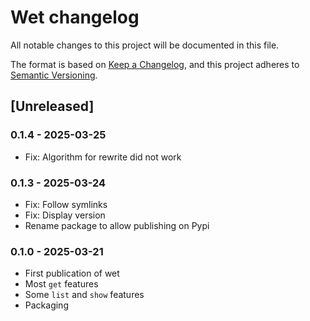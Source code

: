 # Wet changelog

All notable changes to this project will be documented in this file.

The format is based on [Keep a Changelog](https://keepachangelog.com/en/1.1.0/),
and this project adheres to [Semantic Versioning](https://semver.org/spec/v2.0.0.html).

## [Unreleased]

### 0.1.4 - 2025-03-25
- Fix: Algorithm for rewrite did not work

### 0.1.3 - 2025-03-24
- Fix: Follow symlinks 
- Fix: Display version
- Rename package to allow publishing on Pypi

### 0.1.0 - 2025-03-21
- First publication of wet
- Most `get` features
- Some `list` and `show` features
- Packaging